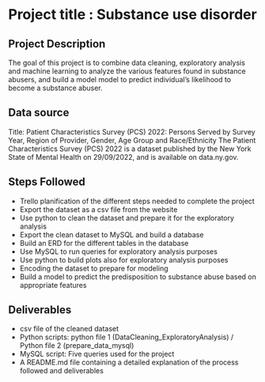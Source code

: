# Project title : Substance use disorder 

## Project Description

The goal of this project is to combine data cleaning, exploratory analysis and machine learning to analyze the various features found in substance abusers, and build a model model to predict individual’s likelihood to become a substance abuser. 

## Data source

Title: Patient Characteristics Survey (PCS) 2022: Persons Served by Survey Year, Region of Provider, Gender, Age Group and Race/Ethnicity
The Patient Characteristics Survey (PCS) 2022 is a dataset published by the New York State of Mental Health on 29/09/2022, and is available on data.ny.gov. 

## Steps Followed 

- Trello planification of the different steps needed to complete the project
- Export the dataset as a csv file from the website
- Use python to clean the dataset and prepare it for the exploratory analysis
- Export the clean dataset to MySQL and build a database
- Build an ERD for the different tables in the database
- Use MySQL to run queries for exploratory analysis purposes
- Use python to build plots also for exploratory analysis purposes
- Encoding the dataset to prepare for modeling 
- Build a model to predict the predisposition to substance abuse based on appropriate features 

## Deliverables

- csv file of the cleaned dataset
- Python scripts: python file 1 (DataCleaning_ExploratoryAnalysis) / Python file 2 (prepare_data_mysql)
- MySQL script: Five queries used for the project
- A README.md file containing a detailed explanation of the process followed and deliverables

